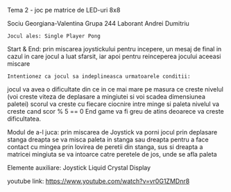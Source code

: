 Tema 2 - joc pe matrice de LED-uri 8x8

Sociu Georgiana-Valentina
Grupa 244
Laborant Andrei Dumitriu

			
	
	Jocul ales: Single Player Pong

Start & End: prin miscarea joystickului pentru incepere, un mesaj de 
final in cazul in care jocul a luat sfarsit, iar apoi pentru  reinceperea   jocului aceeasi miscare

	Intentionez ca jocul sa indeplineasca urmatoarele conditii:
jocul va avea o dificultate din ce in ce mai mare pe masura ce creste nivelul (voi creste viteza de deplasare a mingiutei si voi scadea dimensiunea paletei)
scorul va creste cu fiecare ciocnire intre minge si paleta
nivelul va creste cand scor % 5 == 0
End game va fi greu de atins deoarece va creste dificultatea.

Modul de a-l juca:  prin miscarea de Joystick va porni jocul
			 prin deplasare stanga dreapta se va misca paleta in   stanga sau dreapta pentru a face contact cu mingea
		    prin lovirea de peretii din stanga, sus si dreapta a       matricei mingiuta se va intoarce catre peretele de jos, unde se afla paleta

Elemente auxiliare: Joystick
			    Liquid Crystal Display

youtube link: https://www.youtube.com/watch?v=vr0G1ZMDnr8
